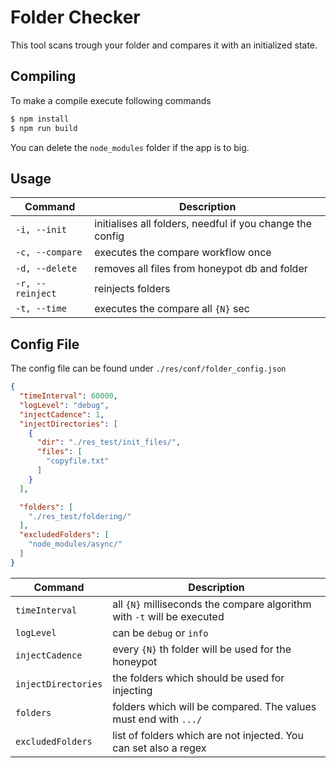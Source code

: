 # Folder Checker
This tool scans trough your folder and compares it with an initialized state.


## Compiling
To make a compile execute following commands
``` bash
$ npm install
$ npm run build
```
You can delete the `node_modules` folder if the app is to big.

## Usage

| Command         | Description                                                   |
| ----------------| ------------------------------------------------------------- |
| `-i, --init`    | initialises all folders, needful if you change the config     |
| `-c, --compare` | executes the compare workflow once                            |
| `-d, --delete`  | removes all files from honeypot db and folder                 |
| `-r, --reinject`| reinjects folders                                             |
| `-t, --time`    | executes the compare all `{N}` sec                            |

## Config File

The config file can be found under `./res/conf/folder_config.json`
```JSON
{
  "timeInterval": 60000,
  "logLevel": "debug",
  "injectCadence": 1,
  "injectDirectories": [
    {
      "dir": "./res_test/init_files/",
      "files": [
        "copyfile.txt"
      ]
    }
  ],

  "folders": [
    "./res_test/foldering/"
  ],
  "excludedFolders": [
    "node_modules/async/"
  ]
}
```

| Command             | Description                                                        |
| ------------------- | ------------------------------------------------------------------ |
| `timeInterval`      | all `{N}` milliseconds the compare algorithm with `-t` will be executed|
| `logLevel`          | can be `debug` or `info`|
| `injectCadence`     | every `{N}` th folder will be used for the honeypot                   |
| `injectDirectories` | the folders which should be used for injecting                     |
| `folders`           | folders which will be compared. The values must end with `.../`    |
| `excludedFolders`   | list of folders which are not injected. You can set also a regex    |